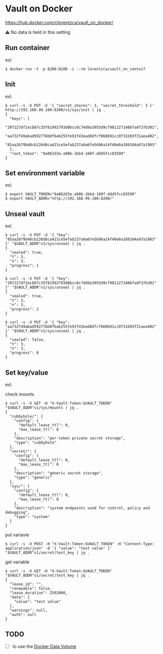 # Vault on Docker

https://hub.docker.com/r/lorentzca/vault_on_docker/

⚠ No data is held in this setting

## Run container

ex)

```
$ docker run -t -p 8200:8200 -i --rm lorentzca/vault_on_centos7
```

## Init

ex)

```
$ curl -s -X PUT -d '{ "secret_shares": 3, "secret_threshold": 3 }' http://192.168.99.100:8200/v1/sys/init | jq .
{
  "keys": [
    "207227df2acb87c35f81992793d0bcc8c74d9a3955d9cf981227148bfadf37b301",
    "aa732f49abad59277bb0fbab255fe91f43ead8dfcf868b91cc0f31b93f31aea402",
    "85aa2679b48cb226d8ca421ce5efab237a9a6fe5696a14f40e8a189104a97a1903"
  ],
  "root_token": "8a062d3a-a98b-1bbd-160f-ddd5fcc83599"
}
```

## Set environment variable

ex)

```
$ export VAULT_TOKEN="8a062d3a-a98b-1bbd-160f-ddd5fcc83599"
$ export VAULT_ADDR="http://192.168.99.100:8200/"
```

## Unseal vault

ex)

```
$ curl -s -X PUT -d '{ "key": "85aa2679b48cb226d8ca421ce5efab237a9a6fe5696a14f40e8a189104a97a1903" }' "$VAULT_ADDR"v1/sys/unseal | jq .
{
  "sealed": true,
  "t": 3,
  "n": 3,
  "progress": 1
}

$ curl -s -X PUT -d '{ "key": "207227df2acb87c35f81992793d0bcc8c74d9a3955d9cf981227148bfadf37b301" }' "$VAULT_ADDR"v1/sys/unseal | jq .
{
  "sealed": true,
  "t": 3,
  "n": 3,
  "progress": 2
}

$ curl -s -X PUT -d '{ "key": "aa732f49abad59277bb0fbab255fe91f43ead8dfcf868b91cc0f31b93f31aea402" }' "$VAULT_ADDR"v1/sys/unseal | jq .
{
  "sealed": false,
  "t": 3,
  "n": 3,
  "progress": 0
}
```

## Set key/value

ex)

check mounts

```
$ curl -s -X GET -H "X-Vault-Token:$VAULT_TOKEN" "$VAULT_ADDR"v1/sys/mounts | jq .
{
  "cubbyhole/": {
    "config": {
      "default_lease_ttl": 0,
      "max_lease_ttl": 0
    },
    "description": "per-token private secret storage",
    "type": "cubbyhole"
  },
  "secret/": {
    "config": {
      "default_lease_ttl": 0,
      "max_lease_ttl": 0
    },
    "description": "generic secret storage",
    "type": "generic"
  },
  "sys/": {
    "config": {
      "default_lease_ttl": 0,
      "max_lease_ttl": 0
    },
    "description": "system endpoints used for control, policy and debugging",
    "type": "system"
  }
}
```

put variavle

```
$ curl -s -X POST -H "X-Vault-Token:$VAULT_TOKEN" -H "Content-Type: application/json" -d '{ "value": "test value" }' "$VAULT_ADDR"v1/secret/test_key | jq .
```

get variable

```
$ curl -s -X GET -H "X-Vault-Token:$VAULT_TOKEN" "$VAULT_ADDR"v1/secret/test_key | jq .
{
  "lease_id": "",
  "renewable": false,
  "lease_duration": 2592000,
  "data": {
    "value": "test value"
  },
  "warnings": null,
  "auth": null
}
```

## TODO

- [ ] to use the [Docker Data Volume](https://docs.docker.com/engine/userguide/containers/dockervolumes/)
